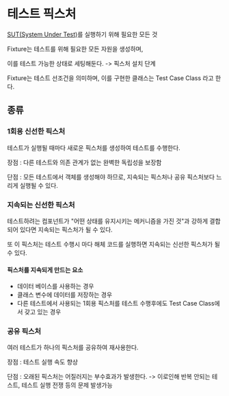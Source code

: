 # 테스트 픽스처

[SUT(System Under Test)](SUT.md)를 실행하기 위해 필요한 모든 것

Fixture는 테스트를 위해 필요한 모든 자원을 생성하며, 

이를 테스트 가능한 상태로 세팅해둔다. -> 픽스처 설치 단계

Fixture는 테스트 선조건을 의미하며, 이를 구현한 클래스는 Test Case Class 라고 한다.

## 종류

### 1회용 신선한 픽스처

테스트가 실행될 때마다 새로운 픽스처를 생성하여 테스트를 수행한다. 

장점 : 다른 테스트와 의존 관계가 없는 완벽한 독립성을 보장함

단점 : 모든 테스트에서 객체를 생성해야 하므로, 지속되는 픽스처나 공유 픽스처보다 느리게 실행될 수 있다.

### 지속되는 신선한 픽스처

테스트하려는 컴포넌트가 "어떤 상태를 유지시키는 메커니즘을 가진 것"과 강하게 결합되어 있다면 지속되는 픽스처가 될 수 있다. 

또 이 픽스처는 테스트 수행시 마다 해체 코드를 실행하면 지속되는 신선한 픽스처가 될 수 있다.

#### 픽스처를 지속되게 만드는 요소

- 데이터 베이스를 사용하는 경우
- 클래스 변수에 데이터를 저장하는 경우
- 다른 테스트에서 사용되는 1회용 픽스처를 테스트 수행후에도 Test Case Class에서 갖고 있는 경우

### 공유 픽스처

여러 테스트가 하나의 픽스처를 공유하여 재사용한다. 

장점 : 테스트 실행 속도 향상

단점 : 오래된 픽스처는 어질러지는 부수효과가 발생한다. -> 이로인해 반복 안되는 테스트, 테스트 실행 전쟁 등의 문제 발생가능